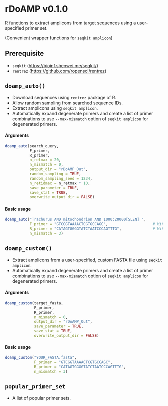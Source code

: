 # rDoAMP v0.1.0
R functions to extract amplicons from target sequences using a user-specified primer set.

(Convenient wrapper functions for `seqkit amplicon`)

## Prerequisite
- `seqkit` (https://bioinf.shenwei.me/seqkit/)
- `rentrez` (https://github.com/ropensci/rentrez)

## `doamp_auto()`
- Download sequences using `rentrez` package of R.
- Allow random sampling from searched sequence IDs.
- Extract amplicons using `seqkit amplicon`.
- Automatically expand degenerate primers and create a list of primer combinations to use `--max-mismatch` option of `seqkit amplicon` for degenerated primers.

#### Arguments
```r
doamp_auto(search_query,
           F_primer,
           R_primer,
           n_retmax = 20,
           n_mismatch = 0,
           output_dir = "rDoAMP_Out",
           random_sampling = TRUE,
           random_sampling_seed = 1234,
           n_retidmax = n_retmax * 10,
           save_parameter = TRUE,
           save_stat = TRUE,
           overwrite_output_dir = FALSE)
```

#### Basic usage
```r
doamp_auto("Trachurus AND mitochondrion AND 1000:20000[SLEN] ",
           F_primer = "GTCGGTAAAACTCGTGCCAGC",                    # MiFish-U-F
           R_primer = "CATAGTGGGGTATCTAATCCCAGTTTG",              # MiFish-U-R
           n_mismatch = 3)
```

## `doamp_custom()`
- Extract amplicons from a user-specified, custom FASTA file using `seqkit amplicon`.
- Automatically expand degenerate primers and create a list of primer combinations to use `--max-mismatch` option of `seqkit amplicon` for degenerated primers.

#### Arguments
```r
doamp_custom(target_fasta,
             F_primer,
             R_primer,
             n_mismatch = 0,
             output_dir = "rDoAMP_Out",
             save_parameter = TRUE,
             save_stat = TRUE,
             overwrite_output_dir = FALSE) 
```

#### Basic usage
```r
doamp_custom("YOUR_FASTA.fasta",
             F_primer = "GTCGGTAAAACTCGTGCCAGC",
             R_primer = "CATAGTGGGGTATCTAATCCCAGTTTG",
             n_mismatch = 3)
```

## `popular_primer_set`
- A list of popular primer sets.
